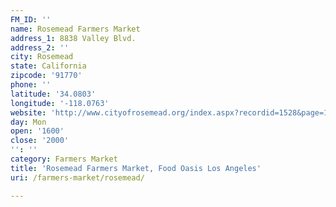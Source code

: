 ```yaml
---
FM_ID: ''
name: Rosemead Farmers Market
address_1: 8838 Valley Blvd.
address_2: ''
city: Rosemead
state: California
zipcode: '91770'
phone: ''
latitude: '34.0803'
longitude: '-118.0763'
website: 'http://www.cityofrosemead.org/index.aspx?recordid=1528&page=13'
day: Mon
open: '1600'
close: '2000'
'': ''
category: Farmers Market
title: 'Rosemead Farmers Market, Food Oasis Los Angeles'
uri: /farmers-market/rosemead/

---
```

